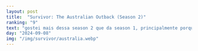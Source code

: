 ```yaml
---
layout: post
title:  "Survivor: The Australian Outback (Season 2)"
ranking: "9"
text: "gostei mais dessa season 2 que da season 1, principalmente porque não tem toda aquela aversão a formar alianças e votar com estratégia. acho que os momentos meio slice of life também me fizeram conectar mais com os participantes. mas nessas temporadas antigas ainda sinto muita saudade de estratégias mais elaboradas."
day: "2024-09-08"
img: "/img/survivor/australia.webp"
---
```

